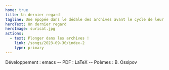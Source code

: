 ```yaml
---
home: true
title: Un dernier regard
tagline: Une épopée dans le dédale des archives avant le cycle de leur embrasement 
heroText: Un dernier regard
heroImage: suricat.jpg
actions:
  - text: Plonger dans les archives !
    link: /songs/2023-09-30/index-2
    type: primary
---
```


<div class="center">
<div class="spaced">
 Développement : emacs -- PDF : LaTeX -- Poèmes : B. Ossipov
</div>
</div>
